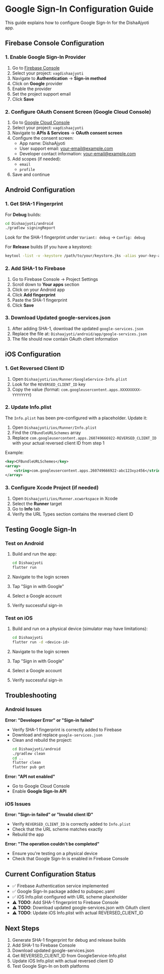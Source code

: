 # Google Sign-In Configuration Guide

This guide explains how to configure Google Sign-In for the DishaAjyoti app.

## Firebase Console Configuration

### 1. Enable Google Sign-In Provider

1. Go to [Firebase Console](https://console.firebase.google.com/)
2. Select your project: `vagdishaajyoti`
3. Navigate to **Authentication** → **Sign-in method**
4. Click on **Google** provider
5. Enable the provider
6. Set the project support email
7. Click **Save**

### 2. Configure OAuth Consent Screen (Google Cloud Console)

1. Go to [Google Cloud Console](https://console.cloud.google.com/)
2. Select your project: `vagdishaajyoti`
3. Navigate to **APIs & Services** → **OAuth consent screen**
4. Configure the consent screen:
   - App name: DishaAjyoti
   - User support email: your-email@example.com
   - Developer contact information: your-email@example.com
5. Add scopes (if needed):
   - `email`
   - `profile`
6. Save and continue

## Android Configuration

### 1. Get SHA-1 Fingerprint

For **Debug** builds:
```bash
cd Dishaajyoti/android
./gradlew signingReport
```

Look for the SHA-1 fingerprint under `Variant: debug` → `Config: debug`

For **Release** builds (if you have a keystore):
```bash
keytool -list -v -keystore /path/to/your/keystore.jks -alias your-key-alias
```

### 2. Add SHA-1 to Firebase

1. Go to Firebase Console → Project Settings
2. Scroll down to **Your apps** section
3. Click on your Android app
4. Click **Add fingerprint**
5. Paste the SHA-1 fingerprint
6. Click **Save**

### 3. Download Updated google-services.json

1. After adding SHA-1, download the updated `google-services.json`
2. Replace the file at: `Dishaajyoti/android/app/google-services.json`
3. The file should now contain OAuth client information

## iOS Configuration

### 1. Get Reversed Client ID

1. Open `Dishaajyoti/ios/Runner/GoogleService-Info.plist`
2. Look for the `REVERSED_CLIENT_ID` key
3. Copy the value (format: `com.googleusercontent.apps.XXXXXXXXX-YYYYYYYY`)

### 2. Update Info.plist

The `Info.plist` has been pre-configured with a placeholder. Update it:

1. Open `Dishaajyoti/ios/Runner/Info.plist`
2. Find the `CFBundleURLSchemes` array
3. Replace `com.googleusercontent.apps.260749666922-REVERSED_CLIENT_ID` with your actual reversed client ID from step 1

Example:
```xml
<key>CFBundleURLSchemes</key>
<array>
    <string>com.googleusercontent.apps.260749666922-abc123xyz456</string>
</array>
```

### 3. Configure Xcode Project (if needed)

1. Open `Dishaajyoti/ios/Runner.xcworkspace` in Xcode
2. Select the **Runner** target
3. Go to **Info** tab
4. Verify the URL Types section contains the reversed client ID

## Testing Google Sign-In

### Test on Android

1. Build and run the app:
   ```bash
   cd Dishaajyoti
   flutter run
   ```

2. Navigate to the login screen
3. Tap "Sign in with Google"
4. Select a Google account
5. Verify successful sign-in

### Test on iOS

1. Build and run on a physical device (simulator may have limitations):
   ```bash
   cd Dishaajyoti
   flutter run -d <device-id>
   ```

2. Navigate to the login screen
3. Tap "Sign in with Google"
4. Select a Google account
5. Verify successful sign-in

## Troubleshooting

### Android Issues

**Error: "Developer Error" or "Sign-in failed"**
- Verify SHA-1 fingerprint is correctly added to Firebase
- Download and replace `google-services.json`
- Clean and rebuild the project:
  ```bash
  cd Dishaajyoti/android
  ./gradlew clean
  cd ..
  flutter clean
  flutter pub get
  ```

**Error: "API not enabled"**
- Go to Google Cloud Console
- Enable **Google Sign-In API**

### iOS Issues

**Error: "Sign-in failed" or "Invalid client ID"**
- Verify `REVERSED_CLIENT_ID` is correctly added to `Info.plist`
- Check that the URL scheme matches exactly
- Rebuild the app

**Error: "The operation couldn't be completed"**
- Ensure you're testing on a physical device
- Check that Google Sign-In is enabled in Firebase Console

## Current Configuration Status

- ✅ Firebase Authentication service implemented
- ✅ Google Sign-In package added to pubspec.yaml
- ✅ iOS Info.plist configured with URL scheme placeholder
- ⚠️ **TODO**: Add SHA-1 fingerprint to Firebase Console
- ⚠️ **TODO**: Download updated google-services.json with OAuth client
- ⚠️ **TODO**: Update iOS Info.plist with actual REVERSED_CLIENT_ID

## Next Steps

1. Generate SHA-1 fingerprint for debug and release builds
2. Add SHA-1 to Firebase Console
3. Download updated google-services.json
4. Get REVERSED_CLIENT_ID from GoogleService-Info.plist
5. Update iOS Info.plist with actual reversed client ID
6. Test Google Sign-In on both platforms
